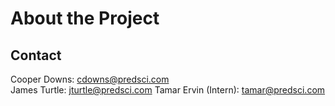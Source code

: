 # About the Project

## Contact
Cooper Downs: cdowns@predsci.com  
James Turtle: jturtle@predsci.com
Tamar Ervin (Intern): tamar@predsci.com
